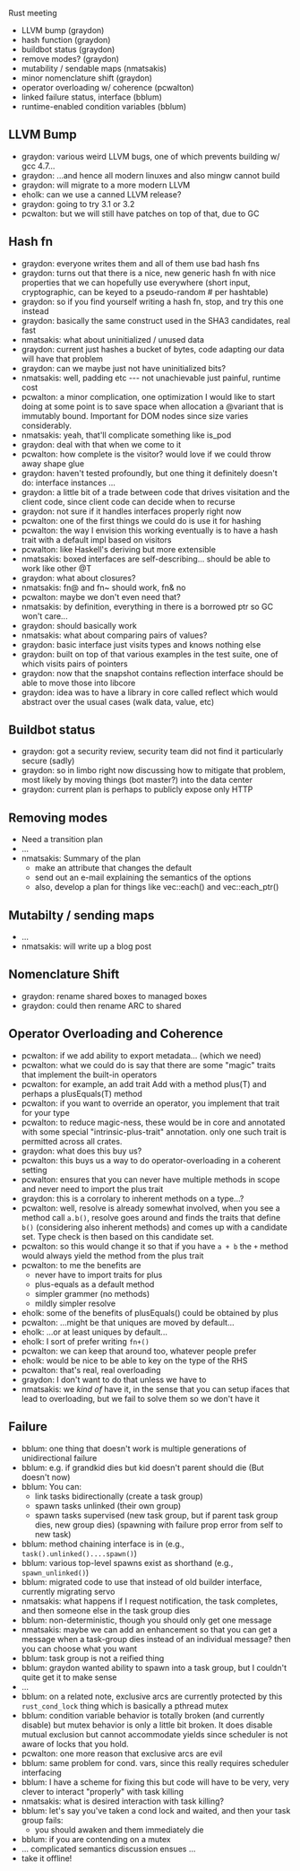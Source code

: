 Rust meeting

- LLVM bump (graydon)
- hash function (graydon)
- buildbot status (graydon)
- remove modes? (graydon)
- mutability / sendable maps (nmatsakis)
- minor nomenclature shift (graydon)
- operator overloading w/ coherence (pcwalton)
- linked failure status, interface (bblum)
- runtime-enabled condition variables (bblum)

## LLVM Bump
- graydon: various weird LLVM bugs, one of which prevents building w/ gcc 4.7...
- graydon: ...and hence all modern linuxes and also mingw cannot build
- graydon: will migrate to a more modern LLVM
- eholk: can we use a canned LLVM release?
- graydon: going to try 3.1 or 3.2
- pcwalton: but we will still have patches on top of that, due to GC

## Hash fn
- graydon: everyone writes them and all of them use bad hash fns
- graydon: turns out that there is a nice, new generic hash fn with nice properties that we can hopefully use everywhere (short input, cryptographic, can be keyed to a pseudo-random # per hashtable)
- graydon: so if you find yourself writing a hash fn, stop, and try this one instead
- graydon: basically the same construct used in the SHA3 candidates, real fast
- nmatsakis: what about uninitialized / unused data
- graydon: current just hashes a bucket of bytes, code adapting our data will have that problem
- graydon: can we maybe just not have uninitialized bits?
- nmatsakis: well, padding etc --- not unachievable just painful, runtime cost
- pcwalton: a minor complication, one optimization I would like to start doing at some point is to save space when allocation a @variant that is immutably bound.  Important for DOM nodes since size varies considerably.
- nmatsakis: yeah, that'll complicate something like is_pod
- graydon: deal with that when we come to it
- pcwalton: how complete is the visitor? would love if we could throw away shape glue
- graydon: haven't tested profoundly, but one thing it definitely doesn't do: interface instances  ...
- graydon: a little bit of a trade between code that drives visitation and the client code, since client code can decide when to recurse
- graydon: not sure if it handles interfaces properly right now
- pcwalton: one of the first things we could do is use it for hashing
- pcwalton: the way I envision this working eventually is to have a hash trait with a default impl based on visitors
- pcwalton: like Haskell's deriving but more extensible
- nmatsakis: boxed interfaces are self-describing... should be able to work like other @T
- graydon: what about closures?
- nmatsakis: fn@ and fn~ should work, fn& no
- pcwalton: maybe we don't even need that?  
- nmatsakis: by definition, everything in there is a borrowed ptr so GC won't care...
- graydon: should basically work
- nmatsakis: what about comparing pairs of values?
- graydon: basic interface just visits types and knows nothing else
- graydon: built on top of that various examples in the test suite, one of which visits pairs of pointers
- graydon: now that the snapshot contains reflection interface should be able to move those into libcore
- graydon: idea was to have a library in core called reflect which would abstract over the usual cases (walk data, value, etc)

## Buildbot status

- graydon: got a security review, security team did not find it particularly secure (sadly)
- graydon: so in limbo right now discussing how to mitigate that problem, most likely by moving things (bot master?) into the data center
- graydon: current plan is perhaps to publicly expose only HTTP

## Removing modes

- Need a transition plan
- ...
- nmatsakis: Summary of the plan
    - make an attribute that changes the default
    - send out an e-mail explaining the semantics of the options
    - also, develop a plan for things like vec::each() and vec::each_ptr()

## Mutabilty / sending maps

- ...
- nmatsakis: will write up a blog post

## Nomenclature Shift

- graydon: rename shared boxes to managed boxes
- graydon: could then rename ARC to shared

## Operator Overloading and Coherence

- pcwalton: if we add ability to export metadata... (which we need)
- pcwalton: what we could do is say that there are some "magic" traits that implement the built-in operators
- pcwalton: for example, an add trait Add<T> with a method plus(T) and perhaps a plusEquals(T) method
- pcwalton: if you want to override an operator, you implement that trait for your type
- pcwalton: to reduce magic-ness, these would be in core and annotated with some special "intrinsic-plus-trait" annotation.  only one such trait is permitted across all crates.
- graydon: what does this buy us?
- pcwalton: this buys us a way to do operator-overloading in a coherent setting
- pcwalton: ensures that you can never have multiple methods in scope and never need to import the plus trait
- graydon: this is a corrolary to inherent methods on a type...?
- pcwalton: well, resolve is already somewhat involved, when you see a method call `a.b()`, resolve goes around and finds the traits that define `b()` (considering also inherent methods) and comes up with a candidate set.  Type check is then based on this candidate set.
- pcwalton: so this would change it so that if you have `a + b` the `+` method would always yield the method from the plus trait
- pcwalton: to me the benefits are
    - never have to import traits for plus
    - plus-equals as a default method
    - simpler grammer (no methods)
    - mildly simpler resolve
- eholk: some of the benefits of plusEquals() could be obtained by plus 
- pcwalton: ...might be that uniques are moved by default...
- eholk: ...or at least uniques by default...
- eholk: I sort of prefer writing `fn+()` 
- pcwalton: we can keep that around too, whatever people prefer
- eholk: would be nice to be able to key on the type of the RHS
- pcwalton: that's real, real overloading
- graydon: I don't want to do that unless we have to
- nmatsakis: we *kind of* have it, in the sense that you can setup ifaces that lead to overloading, but we fail to solve them so we don't have it

## Failure

- bblum: one thing that doesn't work is multiple generations of unidirectional failure
- bblum: e.g. if grandkid dies but kid doesn't parent should die (But doesn't now)
- bblum: You can:
    - link tasks bidirectionally (create a task group)
    - spawn tasks unlinked (their own group)
    - spawn tasks supervised (new task group, but if parent task group dies, new group dies)
        (spawning with failure prop error from self to new task)
- bblum: method chaining interface is in (e.g., `task().unlinked()....spawn()`)
- bblum: various top-level spawns exist as shorthand (e.g., `spawn_unlinked()`)
- bblum: migrated code to use that instead of old builder interface, currently migrating servo
- nmatsakis: what happens if I request notification, the task completes, and then someone else in the task group dies
- bblum: non-deterministic, though you should only get one message
- nmatsakis: maybe we can add an enhancement so that you can get a message when a task-group dies instead of an individual message? then you can choose what you want
- bblum: task group is not a reified thing
- bblum: graydon wanted ability to spawn into a task group, but I couldn't quite get it to make sense
- ...
- bblum: on a related note, exclusive arcs are currently protected by this `rust_cond_lock` thing which is basically a pthread mutex
- bblum: condition variable behavior is totally broken (and currently disable) but mutex behavior is only a little bit broken.  It does disable mutual exclusion but cannot accommodate yields since scheduler is not aware of locks that you hold.
- pcwalton: one more reason that exclusive arcs are evil
- bblum: same problem for cond. vars, since this really requires scheduler interfacing
- bblum: I have a scheme for fixing this but code will have to be very, very clever to interact "properly" with task killing
- nmatsakis: what is desired interaction with task killing?
- bblum: let's say you've taken a cond lock and waited, and then your task group fails:
    - you should awaken and them immediately die
- bblum: if you are contending on a mutex
- ... complicated semantics discussion ensues ...
- take it offline!
